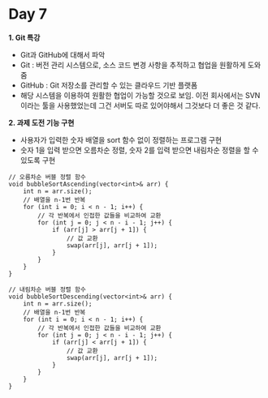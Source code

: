# Day 7
**1. Git 특강**

- Git과 GitHub에 대해서 파악
- Git : 버전 관리 시스템으로, 소스 코드 변경 사항을 추적하고 협업을 원활하게 도와줌
- GitHub : Git 저장소를 관리할 수 있는 클라우드 기반 플랫폼
- 해당 시스템을 이용하여 원활한 협업이 가능할 것으로 보임. 이전 회사에서는 SVN 이라는 툴을 사용했었는데 그건 서버도 따로 있어야해서 그것보다 더 좋은 것 같다.

**2. 과제 도전 기능 구현**

- 사용자가 입력한 숫자 배열을 sort 함수 없이 정렬하는 프로그램 구현
- 숫자 1을 입력 받으면 오름차순 정렬, 숫자 2를 입력 받으면 내림차순 정렬을 할 수 있도록 구현

```
// 오름차순 버블 정렬 함수
void bubbleSortAscending(vector<int>& arr) {
    int n = arr.size();
    // 배열을 n-1번 반복
    for (int i = 0; i < n - 1; i++) {
        // 각 반복에서 인접한 값들을 비교하여 교환
        for (int j = 0; j < n - i - 1; j++) {
            if (arr[j] > arr[j + 1]) {
                // 값 교환
                swap(arr[j], arr[j + 1]);
            }
        }
    }
}

// 내림차순 버블 정렬 함수
void bubbleSortDescending(vector<int>& arr) {
    int n = arr.size();
    // 배열을 n-1번 반복
    for (int i = 0; i < n - 1; i++) {
        // 각 반복에서 인접한 값들을 비교하여 교환
        for (int j = 0; j < n - i - 1; j++) {
            if (arr[j] < arr[j + 1]) {
                // 값 교환
                swap(arr[j], arr[j + 1]);
            }
        }
    }
}
```
